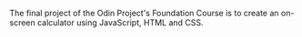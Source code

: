 The final project of the Odin Project's Foundation Course is to create an on-screen calculator using JavaScript, HTML and CSS.